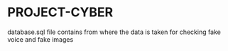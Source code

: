 # PROJECT-CYBER
database.sql file contains from where the data is taken for checking fake voice and fake images
